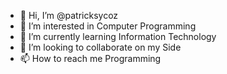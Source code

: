 - 👋 Hi, I’m @patricksycoz
- 👀 I’m interested in Computer Programming
- 🌱 I’m currently learning Information Technology
- 💞️ I’m looking to collaborate on my Side
- 📫 How to reach me Programming

<!---
patricksycoz/patricksycoz is a ✨ special ✨ repository because its `README.md` (this file) appears on your GitHub profile.
You can click the Preview link to take a look at your changes.
--->

